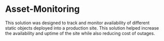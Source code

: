 # Asset-Monitoring
This solution was designed to track and monitor availability of different static objects deployed into a production site. This solution helped increase the availability and uptime of the site while also reducing cost of outages.
